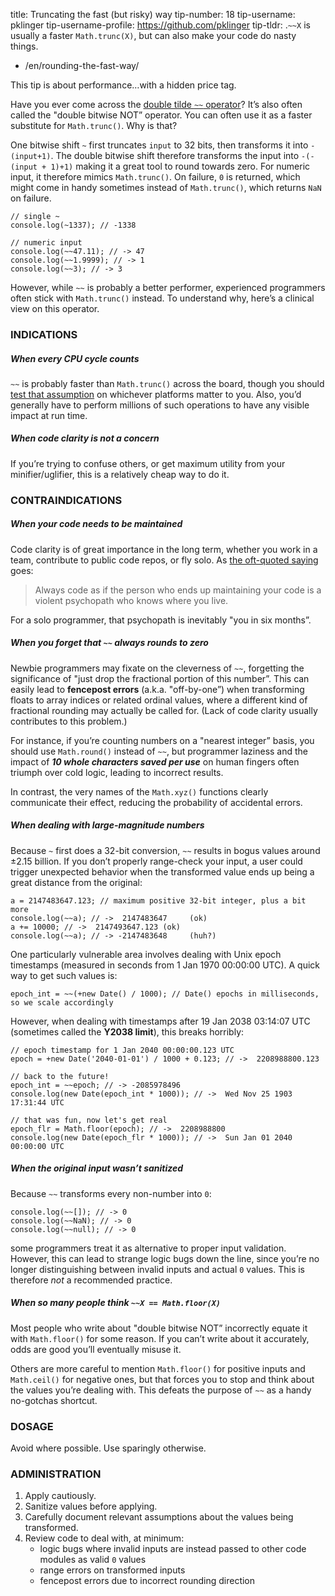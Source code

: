 title: Truncating the fast (but risky) way tip-number: 18 tip-username: pklinger tip-username-profile: https://github.com/pklinger tip-tldr: .`~~X` is usually a faster `Math.trunc(X)`, but can also make your code do nasty things.

-   /en/rounding-the-fast-way/

This tip is about performance…with a hidden price tag.

Have you ever come across the [double tilde `~~` operator](http://stackoverflow.com/questions/5971645/what-is-the-double-tilde-operator-in-javascript)? It’s also often called the "double bitwise NOT” operator. You can often use it as a faster substitute for `Math.trunc()`. Why is that?

One bitwise shift `~` first truncates `input` to 32 bits, then transforms it into `-(input+1)`. The double bitwise shift therefore transforms the input into `-(-(input + 1)+1)` making it a great tool to round towards zero. For numeric input, it therefore mimics `Math.trunc()`. On failure, `0` is returned, which might come in handy sometimes instead of `Math.trunc()`, which returns `NaN` on failure.

    // single ~
    console.log(~1337); // -1338

    // numeric input
    console.log(~~47.11); // -> 47
    console.log(~~1.9999); // -> 1
    console.log(~~3); // -> 3

However, while `~~` is probably a better performer, experienced programmers often stick with `Math.trunc()` instead. To understand why, here’s a clinical view on this operator.

### INDICATIONS

##### When every CPU cycle counts

`~~` is probably faster than `Math.trunc()` across the board, though you should [test that assumption](https://jsperf.com/jsfvsbitnot/10) on whichever platforms matter to you. Also, you’d generally have to perform millions of such operations to have any visible impact at run time.

##### When code clarity is not a concern

If you’re trying to confuse others, or get maximum utility from your minifier/uglifier, this is a relatively cheap way to do it.

### CONTRAINDICATIONS

##### When your code needs to be maintained

Code clarity is of great importance in the long term, whether you work in a team, contribute to public code repos, or fly solo. As [the oft-quoted saying](http://c2.com/cgi/wiki?CodeForTheMaintainer) goes:

> Always code as if the person who ends up maintaining your code is a violent psychopath who knows where you live.

For a solo programmer, that psychopath is inevitably "you in six months”.

##### When you forget that `~~` always rounds to zero

Newbie programmers may fixate on the cleverness of `~~`, forgetting the significance of "just drop the fractional portion of this number”. This can easily lead to **fencepost errors** (a.k.a. "off-by-one”) when transforming floats to array indices or related ordinal values, where a different kind of fractional rounding may actually be called for. (Lack of code clarity usually contributes to this problem.)

For instance, if you’re counting numbers on a "nearest integer” basis, you should use `Math.round()` instead of `~~`, but programmer laziness and the impact of ***10 whole characters saved per use*** on human fingers often triumph over cold logic, leading to incorrect results.

In contrast, the very names of the `Math.xyz()` functions clearly communicate their effect, reducing the probability of accidental errors.

##### When dealing with large-magnitude numbers

Because `~` first does a 32-bit conversion, `~~` results in bogus values around ±2.15 billion. If you don’t properly range-check your input, a user could trigger unexpected behavior when the transformed value ends up being a great distance from the original:

    a = 2147483647.123; // maximum positive 32-bit integer, plus a bit more
    console.log(~~a); // ->  2147483647     (ok)
    a += 10000; // ->  2147493647.123 (ok)
    console.log(~~a); // -> -2147483648     (huh?)

One particularly vulnerable area involves dealing with Unix epoch timestamps (measured in seconds from 1 Jan 1970 00:00:00 UTC). A quick way to get such values is:

    epoch_int = ~~(+new Date() / 1000); // Date() epochs in milliseconds, so we scale accordingly

However, when dealing with timestamps after 19 Jan 2038 03:14:07 UTC (sometimes called the **Y2038 limit**), this breaks horribly:

    // epoch timestamp for 1 Jan 2040 00:00:00.123 UTC
    epoch = +new Date('2040-01-01') / 1000 + 0.123; // ->  2208988800.123

    // back to the future!
    epoch_int = ~~epoch; // -> -2085978496
    console.log(new Date(epoch_int * 1000)); // ->  Wed Nov 25 1903 17:31:44 UTC

    // that was fun, now let's get real
    epoch_flr = Math.floor(epoch); // ->  2208988800
    console.log(new Date(epoch_flr * 1000)); // ->  Sun Jan 01 2040 00:00:00 UTC

##### When the original input wasn’t sanitized

Because `~~` transforms every non-number into `0`:

    console.log(~~[]); // -> 0
    console.log(~~NaN); // -> 0
    console.log(~~null); // -> 0

some programmers treat it as alternative to proper input validation. However, this can lead to strange logic bugs down the line, since you’re no longer distinguishing between invalid inputs and actual `0` values. This is therefore *not* a recommended practice.

##### When so many people think `~~X == Math.floor(X)`

Most people who write about "double bitwise NOT” incorrectly equate it with `Math.floor()` for some reason. If you can’t write about it accurately, odds are good you’ll eventually misuse it.

Others are more careful to mention `Math.floor()` for positive inputs and `Math.ceil()` for negative ones, but that forces you to stop and think about the values you’re dealing with. This defeats the purpose of `~~` as a handy no-gotchas shortcut.

### DOSAGE

Avoid where possible. Use sparingly otherwise.

### ADMINISTRATION

1.  Apply cautiously.
2.  Sanitize values before applying.
3.  Carefully document relevant assumptions about the values being transformed.
4.  Review code to deal with, at minimum:
    -   logic bugs where invalid inputs are instead passed to other code modules as valid `0` values
    -   range errors on transformed inputs
    -   fencepost errors due to incorrect rounding direction
